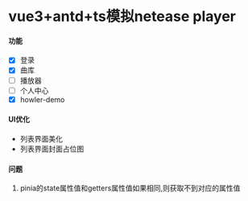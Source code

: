 # vue3+antd+ts模拟netease player

#### 功能
- [x] 登录
- [x] 曲库
- [ ] 播放器
- [ ] 个人中心
- [x] howler-demo

#### UI优化
- 列表界面美化
- 列表界面封面占位图

#### 问题
1. pinia的state属性值和getters属性值如果相同,则获取不到对应的属性值
